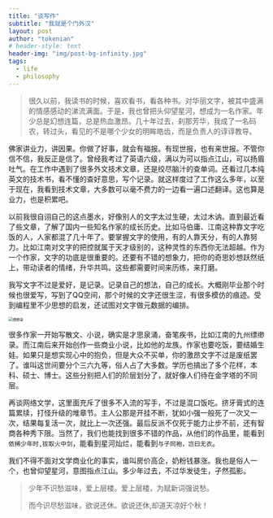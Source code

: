 ```yaml
---
title: "谈写作"
subtitle: "我就是个门外汉"
layout: post
author: "tokenian"
# header-style: text
header-img: "img/post-bg-infinity.jpg"
tags:
  - life
  - philosophy
---
```


> 很久以前，我读书的时候，喜欢看书，看各种书。对华丽文字，被其中盛满的情感感动的涕流满面。于是，我也曾把头仰望星河，想成为一名作家。年少总是幻想连篇，总是热血激昂。几十年过去，刹那芳华，我成了一名码农，转过头，看见的不是哪个少女的明眸皓齿，而是负责人的谆谆教导。

佛家讲业力，讲因果。你做了好事，就会有福报。有现世报，也有来世报。不管你信不信，我反正是信了。曾经我考过了英语六级，满以为可以指点江山，可以扬眉吐气。在工作中遇到了很多外文技术文章，还是绞尽脑汁的查单词。还看过几本纯英文的技术书，看不懂的查好意思，写个记录。就这样度过了工作这么多年，以至于现在，我看到技术文章，大多数可以毫不费力的一边看一遍口述翻译。这也算是业力，也是积累吧。

以前我很自诩自己的这点墨水，好像别人的文字太过生硬，太过木讷。直到最近看了些文章，了解了国内一些知名作家的成长历史。比如马伯庸、江南这种靠文字吃饭的人，人家都混了几十年了。要掌握文字的使用，有的人靠天分，有的人靠努力。比如江南对文字的把控就属于天才级别的，这种灵性的东西你无法超越。作为一个作家，文字的功底是很重要的。还要有不错的想象力，把你的奇思妙想跃然纸上，带动读者的情绪，升华共鸣。这些都需要时间来历练，来打磨。

我写文字不过是爱好，是记录。记录自己的想法，自己的成长。大概刚毕业那个时候也很爱写，写到了QQ空间，那个时候的文字还很生涩，有很多模仿的痕迹。受到编程里不少思想的启发，还试图对文字做元数据的编排。

<img src="https://gitee.com/tokenian/images-bed/raw/master/img/image-20210626182706330.png" style="zoom:50%" alt="缥缈录"/>

很多作家一开始写散文、小说，确实是才思泉涌，奋笔疾书，比如江南的九州缥缈录。而江南后来开始创作一些商业小说，比如他的龙族。作家也要吃饭，要结婚生娃。如果只是想实现心中的抱负，但是大众不买单，你的激昂文字不过是废纸罢了。谁叫这世间要分个三六九等，俗人占了大多数。学历也搞出了多个花样，本科、硕士、博士。这些分别把人们的阶层划分了，就好像人们待在金字塔的不同层。

再谈网络文学，这里面充斥了很多不入流的写手，不过是混口饭吃。挤牙膏式的连篇累牍，打怪升级的堆章节。主人公那是开挂不断，犹如小强一般死了一次又一次，结果每复活一次，就比上一次还强。最后反派不仅死于能力止步不前，还有智商各种秀下限。当然了，我们也能找到很多不错的作品，从他们的作品里，能看到`依稀少年时,拔取火中剑`，能看到星河灿烂，能看到`与子同袍，岂曰无衣`。

我们不得不面对文学商业化的事实，谁叫房价高企，奶粉钱暴涨。我也是俗人一个，也曾仰望星河，意图指点江山。多少年过去，不过华发徒生，孑然孤影。

> 少年不识愁滋味，爱上层楼。爱上层楼，为赋新词强说愁。
>
> 而今识尽愁滋味，欲说还休。欲说还休,却道天凉好个秋！


